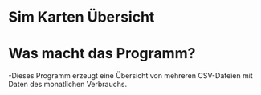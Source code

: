 # Sim Karten Übersicht
# Was macht das Programm?
-Dieses Programm erzeugt eine Übersicht von mehreren CSV-Dateien mit Daten des monatlichen Verbrauchs.
